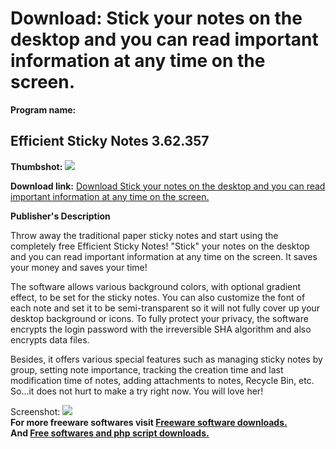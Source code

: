 # Download: Stick your notes on the desktop and you can read important information at any time on the screen.

**Program name:**

## Efficient Sticky Notes 3.62.357

  
**Thumbshot:** ![](http://www.freewarefiles.com/screenshot/efficientstickynotes_md.jpg)   
  
**Download link:** [Download Stick your notes on the desktop and you can read important information at any time on the screen.](http://freesoftwares.boysofts.com/Efficient-Sticky-Notes_program_47310.html)  
  


**Publisher's Description**  
  


Throw away the traditional paper sticky notes and start using the completely free Efficient Sticky Notes! "Stick" your notes on the desktop and you can read important information at any time on the screen. It saves your money and saves your time! 

The software allows various background colors, with optional gradient effect, to be set for the sticky notes. You can also customize the font of each note and set it to be semi-transparent so it will not fully cover up your desktop background or icons. To fully protect your privacy, the software encrypts the login password with the irreversible SHA algorithm and also encrypts data files. 

Besides, it offers various special features such as managing sticky notes by group, setting note importance, tracking the creation time and last modification time of notes, adding attachments to notes, Recycle Bin, etc. So...it does not hurt to make a try right now. You will love her!

  
  
Screenshot: ![](http://www.freewarefiles.com/screenshot/efficientstickynotes.jpg)   
**For more freeware softwares visit [Freeware software downloads.](http://freesoftwares.boysofts.com/)**   
**And [Free softwares and php script downloads.](http://www.boysofts.com/)**
